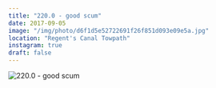 ```yaml
---
title: "220.0 - good scum"
date: 2017-09-05
image: "/img/photo/d6f1d5e52722691f26f851d093e09e5a.jpg"
location: "Regent's Canal Towpath"
instagram: true
draft: false
---
```


![220.0 - good scum](/img/photo/d6f1d5e52722691f26f851d093e09e5a.jpg)
